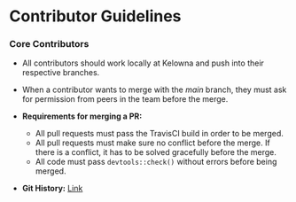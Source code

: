 # Contributor Guidelines



### Core Contributors

- All contributors should work locally at Kelowna and push into their respective branches.

- When a contributor wants to merge with the *main* branch, they must ask for permission from peers in the team before the merge.

- **Requirements for merging a PR:**
    - All pull requests must pass the TravisCI build in order to be merged.
    - All pull requests must make sure no conflict before the merge. If there is a conflict, it has to be solved gracefully before the merge.
    - All code must pass `devtools::check()` without errors before being merged.

- **Git History:**
[Link](https://github.com/jwmds23/rRedditAnalysis/commits/main/?before=042d3dd7caffada512644c3e584d7fda663c38a7+35)